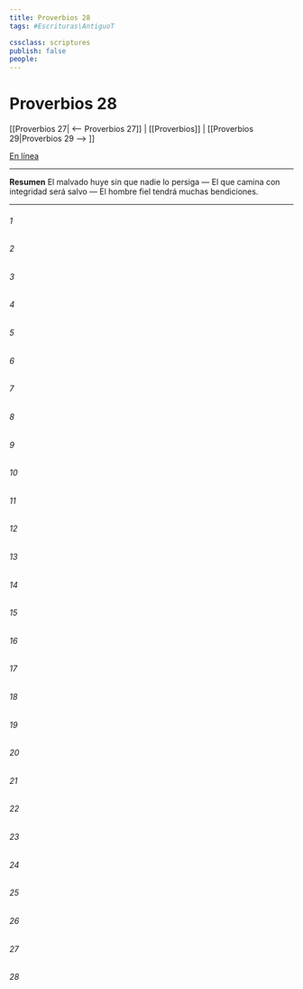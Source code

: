 ```yaml
---
title: Proverbios 28
tags: #Escrituras\AntiguoT

cssclass: scriptures
publish: false
people:
---
```


# Proverbios 28
[[Proverbios 27| <-- Proverbios 27]] | [[Proverbios]] | [[Proverbios 29|Proverbios 29 --> ]]

[En línea](https://churchofjesuschrist.org/study/scriptures/ot/prov/28?lang=spa)

---
__Resumen__
El malvado huye sin que nadie lo persiga — El que camina con integridad será salvo — El hombre fiel tendrá muchas bendiciones.

---
###### 1 


###### 2 


###### 3 


###### 4 


###### 5 


###### 6 


###### 7 


###### 8 


###### 9 


###### 10 


###### 11 


###### 12 


###### 13 


###### 14 


###### 15 


###### 16 


###### 17 


###### 18 


###### 19 


###### 20 


###### 21 


###### 22 


###### 23 


###### 24 


###### 25 


###### 26 


###### 27 


###### 28 


